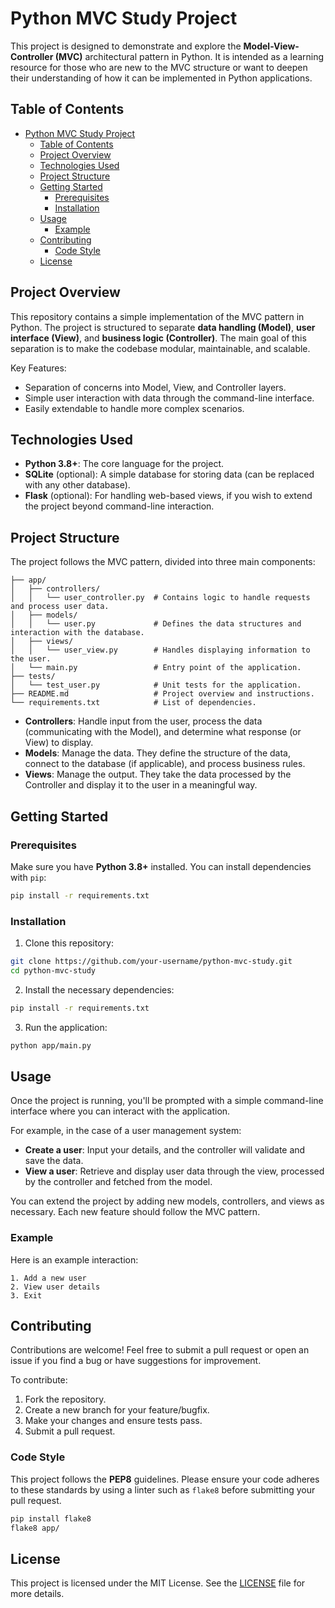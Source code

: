 # Python MVC Study Project

This project is designed to demonstrate and explore the **Model-View-Controller (MVC)** architectural pattern in Python. It is intended as a learning resource for those who are new to the MVC structure or want to deepen their understanding of how it can be implemented in Python applications.

## Table of Contents

- [Python MVC Study Project](#python-mvc-study-project)
  - [Table of Contents](#table-of-contents)
  - [Project Overview](#project-overview)
  - [Technologies Used](#technologies-used)
  - [Project Structure](#project-structure)
  - [Getting Started](#getting-started)
    - [Prerequisites](#prerequisites)
    - [Installation](#installation)
  - [Usage](#usage)
    - [Example](#example)
  - [Contributing](#contributing)
    - [Code Style](#code-style)
  - [License](#license)

## Project Overview

This repository contains a simple implementation of the MVC pattern in Python. The project is structured to separate **data handling (Model)**, **user interface (View)**, and **business logic (Controller)**. The main goal of this separation is to make the codebase modular, maintainable, and scalable.

Key Features:

- Separation of concerns into Model, View, and Controller layers.
- Simple user interaction with data through the command-line interface.
- Easily extendable to handle more complex scenarios.

## Technologies Used

- **Python 3.8+**: The core language for the project.
- **SQLite** (optional): A simple database for storing data (can be replaced with any other database).
- **Flask** (optional): For handling web-based views, if you wish to extend the project beyond command-line interaction.

## Project Structure

The project follows the MVC pattern, divided into three main components:

```
├── app/
│   ├── controllers/
│   │   └── user_controller.py  # Contains logic to handle requests and process user data.
│   ├── models/
│   │   └── user.py             # Defines the data structures and interaction with the database.
│   ├── views/
│   │   └── user_view.py        # Handles displaying information to the user.
│   └── main.py                 # Entry point of the application.
├── tests/
│   └── test_user.py            # Unit tests for the application.
├── README.md                   # Project overview and instructions.
└── requirements.txt            # List of dependencies.
```

- **Controllers**: Handle input from the user, process the data (communicating with the Model), and determine what response (or View) to display.
- **Models**: Manage the data. They define the structure of the data, connect to the database (if applicable), and process business rules.
- **Views**: Manage the output. They take the data processed by the Controller and display it to the user in a meaningful way.

## Getting Started

### Prerequisites

Make sure you have **Python 3.8+** installed. You can install dependencies with `pip`:

```bash
pip install -r requirements.txt
```

### Installation

1. Clone this repository:

```bash
git clone https://github.com/your-username/python-mvc-study.git
cd python-mvc-study
```

2. Install the necessary dependencies:

```bash
pip install -r requirements.txt
```

3. Run the application:

```bash
python app/main.py
```

## Usage

Once the project is running, you'll be prompted with a simple command-line interface where you can interact with the application.

For example, in the case of a user management system:

- **Create a user**: Input your details, and the controller will validate and save the data.
- **View a user**: Retrieve and display user data through the view, processed by the controller and fetched from the model.

You can extend the project by adding new models, controllers, and views as necessary. Each new feature should follow the MVC pattern.

### Example

Here is an example interaction:

```
1. Add a new user
2. View user details
3. Exit
```

## Contributing

Contributions are welcome! Feel free to submit a pull request or open an issue if you find a bug or have suggestions for improvement.

To contribute:

1. Fork the repository.
2. Create a new branch for your feature/bugfix.
3. Make your changes and ensure tests pass.
4. Submit a pull request.

### Code Style

This project follows the **PEP8** guidelines. Please ensure your code adheres to these standards by using a linter such as `flake8` before submitting your pull request.

```bash
pip install flake8
flake8 app/
```

## License

This project is licensed under the MIT License. See the [LICENSE](LICENSE) file for more details.

